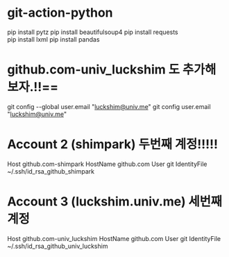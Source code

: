 # git-action-python

pip install pytz
pip install beautifulsoup4 
pip install requests    
pip install lxml
pip install pandas   

# github.com-univ_luckshim 도 추가해 보자.!!==

git config --global user.email "luckshim@univ.me"
git config user.email "luckshim@univ.me"    

# Account 2 (shimpark) 두번째 계정!!!!!

Host github.com-shimpark
    HostName github.com
    User git
    IdentityFile ~/.ssh/id_rsa_github_shimpark



# Account 3 (luckshim.univ.me) 세번째 계정

Host github.com-univ_luckshim
    HostName github.com
    User git
    IdentityFile ~/.ssh/id_rsa_github_univ_luckshim





